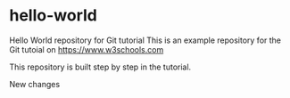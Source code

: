 # hello-world
Hello World repository for Git tutorial
This is an example repository for the Git tutoial on https://www.w3schools.com

This repository is built step by step in the tutorial.

New changes
